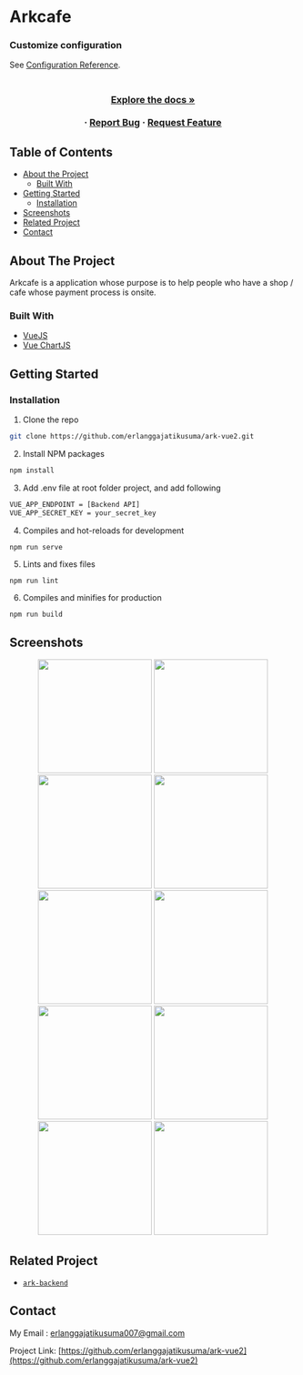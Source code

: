 # Arkcafe

### Customize configuration
See [Configuration Reference](https://cli.vuejs.org/config/).
<br />
<p align="center">

  <h3 align="center"Arkcafe Web</h3>
  <!-- <p align="center">
    <image align="center" width="200" src='./screenshots/logo.png' />
  </p> -->

  <p align="center">
    <br />
    <a href="https://github.com/AdmiralYuuShi/Frontend-HiringChannelApp-WithRedux"><strong>Explore the docs »</strong></a>
    <br />
    <br />
    ·
    <a href="https://github.com/AdmiralYuuShi/Frontend-HiringChannelApp-WithRedux/issues">Report Bug</a>
    ·
    <a href="https://github.com/AdmiralYuuShi/Frontend-HiringChannelApp-WithRedux/issues">Request Feature</a>
  </p>
</p>

<!-- TABLE OF CONTENTS -->
## Table of Contents

* [About the Project](#about-the-project)
  * [Built With](#built-with)
* [Getting Started](#getting-started)
  * [Installation](#installation)
* [Screenshots](#screenshots)
* [Related Project](#related-project)
* [Contact](#contact)

<!-- ABOUT THE PROJECT -->
## About The Project


Arkcafe is a application whose purpose is to help people who have a shop / cafe whose payment process is onsite.

### Built With

* [VueJS](http://vuejs.org/)
* [Vue ChartJS](https://vue-chartjs.org/)

<!-- GETTING STARTED -->
## Getting Started

### Installation

1. Clone the repo
```sh
git clone https://github.com/erlanggajatikusuma/ark-vue2.git
```
2. Install NPM packages
```sh
npm install
```
3. Add .env file at root folder project, and add following
```sh
VUE_APP_ENDPOINT = [Backend API]
VUE_APP_SECRET_KEY = your_secret_key
```
4. Compiles and hot-reloads for development
```sh
npm run serve
```
5. Lints and fixes files
```
npm run lint
```
6. Compiles and minifies for production
```
npm run build
```


<!-- ROADMAP -->
## Screenshots

<p align='center'>
  <span>
      <image width="200" src='./screenshots/landing.png' />
      <image width="200" src='./screenshots/login.png' />
      <image width="200" src='./screenshots/register.png' />
      <image width="200" src='./screenshots/home.png' />
      <image width="200" src='./screenshots/cart.png' />
      <image width="200" src='./screenshots/chart.png' />
      <image width="200" src='./screenshots/order.png' />
      <image width="200" src='./screenshots/product.png' />
      <image width="200" src='./screenshots/user.png' />
      <image width="200" src='./screenshots/checkout.png' />
  </span>
 </p>
 
## Related Project
* [`ark-backend`](https://github.com/erlanggajatikusuma/ark-backend)

<!-- CONTACT -->
## Contact

My Email : erlanggajatikusuma007@gmail.com

Project Link: [https://github.com/erlanggajatikusuma/ark-vue2](https://github.com/erlanggajatikusuma/ark-vue2)
